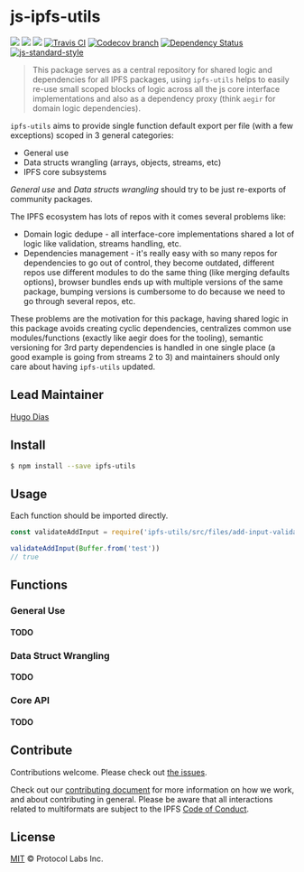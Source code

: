 # js-ipfs-utils

[![](https://img.shields.io/badge/made%20by-Protocol%20Labs-blue.svg?style=flat-square)](http://protocol.ai)
[![](https://img.shields.io/badge/project-IPFS-blue.svg?style=flat-square)](http://ipfs.io/)
[![](https://img.shields.io/badge/freenode-%23ipfs-blue.svg?style=flat-square)](http://webchat.freenode.net/?channels=%23ipfs)
[![Travis CI](https://flat.badgen.net/travis/ipfs/js-ipfs-utils)](https://travis-ci.com/ipfs/js-ipfs-utils)
[![Codecov branch](https://img.shields.io/codecov/c/github/ipfs/js-ipfs-utils/master.svg?style=flat-square)](https://codecov.io/gh/ipfs/js-ipfs-utils)
[![Dependency Status](https://david-dm.org/ipfs/js-ipfs-utils.svg?style=flat-square)](https://david-dm.org/ipfs/js-ipfsd-ctl)
[![js-standard-style](https://img.shields.io/badge/code%20style-standard-brightgreen.svg?style=flat-square)](https://github.com/feross/standard)

> This package serves as a central repository for shared logic and dependencies for all IPFS packages, using `ipfs-utils` helps to easily re-use small scoped blocks of logic across all the js core interface implementations and also as a dependency proxy (think `aegir` for domain logic dependencies).

`ipfs-utils` aims to provide single function default export per file (with a few exceptions) scoped in 3 general categories:
-  General use
-  Data structs wrangling (arrays, objects, streams, etc)
-  IPFS core subsystems   

*General use* and *Data structs wrangling* should try to be just re-exports of community packages.   

The IPFS ecosystem has lots of repos with it comes several problems like: 
- Domain logic dedupe - all interface-core implementations shared a lot of logic like validation, streams handling, etc.
- Dependencies management - it's really easy with so many repos for dependencies to go out of control, they become outdated, different repos use different modules to do the same thing (like merging defaults options), browser bundles ends up with multiple versions of the same package, bumping versions is cumbersome to do because we need to go through several repos, etc.

These problems are the motivation for this package, having shared logic in this package avoids creating cyclic dependencies, centralizes common use modules/functions (exactly like aegir does for the tooling), semantic versioning for 3rd party dependencies is handled in one single place (a good example is going from streams 2 to 3) and maintainers should only care about having `ipfs-utils` updated.

## Lead Maintainer

[Hugo Dias](https://github.com/hugomrdias)

## Install


```bash
$ npm install --save ipfs-utils
```

## Usage
Each function should be imported directly.

```js
const validateAddInput = require('ipfs-utils/src/files/add-input-validation')

validateAddInput(Buffer.from('test'))
// true
```

## Functions

### General Use
#### TODO
### Data Struct Wrangling 
#### TODO
### Core API
#### TODO


## Contribute

Contributions welcome. Please check out [the issues](https://github.com/multiformats/js-multihashing-async/issues).

Check out our [contributing document](https://github.com/multiformats/multiformats/blob/master/contributing.md) for more information on how we work, and about contributing in general. Please be aware that all interactions related to multiformats are subject to the IPFS [Code of Conduct](https://github.com/ipfs/community/blob/master/code-of-conduct.md).

## License

[MIT](LICENSE) © Protocol Labs Inc.
